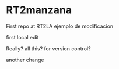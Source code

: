 # RT2manzana
First repo at RT2LA
ejemplo de modificacion




first local edit

Really? all this? for version control?

another change
